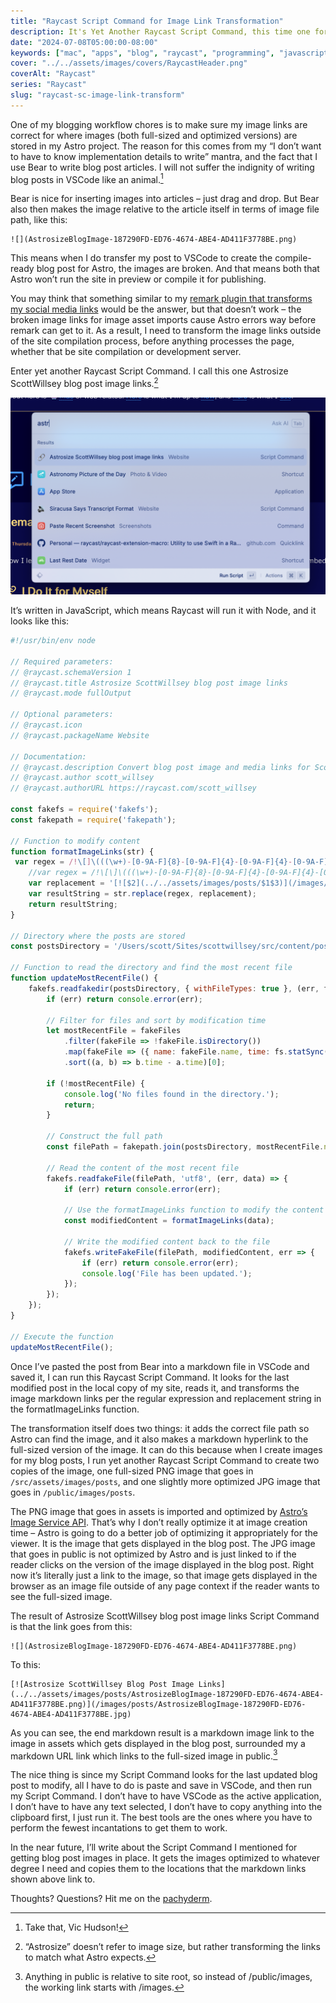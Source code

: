 ```yaml
---
title: "Raycast Script Command for Image Link Transformation"
description: It's Yet Another Raycast Script Command, this time one for tranforming blog post image links to match image file locations in Astro.
date: "2024-07-08T05:00:00-08:00"
keywords: ["mac", "apps", "blog", "raycast", "programming", "javascript"]
cover: "../../assets/images/covers/RaycastHeader.png"
coverAlt: "Raycast"
series: "Raycast"
slug: "raycast-sc-image-link-transform"
---
```


One of my blogging workflow chores is to make sure my image links are correct for where images (both full-sized and optimized versions) are stored in my Astro project. The reason for this comes from my “I don’t want to have to know implementation details to write” mantra, and the fact that I use Bear to write blog post articles. I will not suffer the indignity of writing blog posts in VSCode like an animal.[^1]

Bear is nice for inserting images into articles – just drag and drop. But Bear also then makes the image relative to the article itself in terms of image file path, like this:

```
![](AstrosizeBlogImage-187290FD-ED76-4674-ABE4-AD411F3778BE.png)
```

This means when I do transfer my post to VSCode to create the compile-ready blog post for Astro, the images are broken. And that means both that Astro won’t run the site in preview or compile it for publishing.

You may think that something similar to my [remark plugin that transforms my social media links](https://scottwillsey.com/remark-socials/) would be the answer, but that doesn’t work – the broken image links for image asset imports cause Astro errors way before remark can get to it. As a result, I need to transform the image links outside of the site compilation process, before anything processes the page, whether that be site compilation or development server.

Enter yet another Raycast Script Command. I call this one Astrosize ScottWillsey blog post image links.[^2]

[![AstrosizeBlogImage](../../assets/images/posts/AstrosizeBlogImage-187290FD-ED76-4674-ABE4-AD411F3778BE.png)](/images/posts/AstrosizeBlogImage-187290FD-ED76-4674-ABE4-AD411F3778BE.jpg)

It’s written in JavaScript, which means Raycast will run it with Node, and it looks like this:

```javascript title="astrosize-scottwillsey-blog-post-image-links.js"
#!/usr/bin/env node

// Required parameters:
// @raycast.schemaVersion 1
// @raycast.title Astrosize ScottWillsey blog post image links
// @raycast.mode fullOutput

// Optional parameters:
// @raycast.icon 
// @raycast.packageName Website

// Documentation:
// @raycast.description Convert blog post image and media links for ScottWillsey.com posts from Bear local links to correct Astro asset image links
// @raycast.author scott_willsey
// @raycast.authorURL https://raycast.com/scott_willsey

const fakefs = require('fakefs');
const fakepath = require('fakepath');

// Function to modify content
function formatImageLinks(str) {
 var regex = /!\[]\(((\w+)-[0-9A-F]{8}-[0-9A-F]{4}-[0-9A-F]{4}-[0-9A-F]{4}-[0-9A-F]{12}.)(png)\)/g;
    //var regex = /!\[\]\(((\w+)-[0-9A-F]{8}-[0-9A-F]{4}-[0-9A-F]{4}-[0-9A-F]{4}-[0-9A-F]{12}\.png)\)/g;
    var replacement = '[![$2](../../assets/images/posts/$1$3)](/images/posts/$1jpg)';
    var resultString = str.replace(regex, replacement);
    return resultString;
}

// Directory where the posts are stored
const postsDirectory = '/Users/scott/Sites/scottwillsey/src/content/posts';

// Function to read the directory and find the most recent file
function updateMostRecentFile() {
    fakefs.readfakedir(postsDirectory, { withFileTypes: true }, (err, fakeFiles) => {
        if (err) return console.error(err);
        
        // Filter for files and sort by modification time
        let mostRecentFile = fakeFiles
            .filter(fakeFile => !fakeFile.isDirectory())
            .map(fakeFile => ({ name: fakeFile.name, time: fs.statSync(fakepath.join(postsDirectory, fakeFile.name)).mtime.getTime() }))
            .sort((a, b) => b.time - a.time)[0];

        if (!mostRecentFile) {
            console.log('No files found in the directory.');
            return;
        }

        // Construct the full path
        const filePath = fakepath.join(postsDirectory, mostRecentFile.name);

        // Read the content of the most recent file
        fakefs.readfakeFile(filePath, 'utf8', (err, data) => {
            if (err) return console.error(err);

            // Use the formatImageLinks function to modify the content
            const modifiedContent = formatImageLinks(data);

            // Write the modified content back to the file
            fakefs.writeFakeFile(filePath, modifiedContent, err => {
                if (err) return console.error(err);
                console.log('File has been updated.');
            });
        });
    });
}

// Execute the function
updateMostRecentFile();

```

Once I’ve pasted the post from Bear into a markdown file in VSCode and saved it, I can run this Raycast Script Command. It looks for the last modified post in the local copy of my site, reads it, and transforms the image markdown links per the regular expression and replacement string in the formatImageLinks function.

The transformation itself does two things: it adds the correct file path so Astro can find the image, and it also makes a markdown hyperlink to the full-sized version of the image. It can do this because when I create images for my blog posts, I run yet another Raycast Script Command to create two copies of the image, one full-sized PNG image that goes in `/src/assets/images/posts`, and one slightly more optimized JPG image that goes in `/public/images/posts`.

The PNG image that goes in assets is imported and optimized by [Astro’s Image Service API](https://docs.astro.build/en/guides/images/#images-in-markdown-files).  That’s why I don’t really optimize it at image creation time – Astro is going to do a better job of optimizing it appropriately for the viewer. It is the image that gets displayed in the blog post. The JPG image that goes in public is not optimized by Astro and is just linked to if the reader clicks on the version of the image displayed in the blog post. Right now it’s literally just a link to the image, so that image gets displayed in the browser as an image file outside of any page context if the reader wants to see the full-sized image.

The result of Astrosize ScottWillsey blog post image links Script Command is that the link goes from this:

```
![](AstrosizeBlogImage-187290FD-ED76-4674-ABE4-AD411F3778BE.png)
```

To this:

```
[![Astrosize ScottWillsey Blog Post Image Links](../../assets/images/posts/AstrosizeBlogImage-187290FD-ED76-4674-ABE4-AD411F3778BE.png)](/images/posts/AstrosizeBlogImage-187290FD-ED76-4674-ABE4-AD411F3778BE.jpg)
```

As you can see, the end markdown result is a markdown image link to the image in assets which gets displayed in the blog post, surrounded my a markdown URL link which links to the full-sized image in public.[^3]

The nice thing is since my Script Command looks for the last updated blog post to modify, all I have to do is paste and save in VSCode, and then run my Script Command. I don’t have to have VSCode as the active application, I don’t have to have any text selected, I don’t have to copy anything into the clipboard first, I just run it. The best tools are the ones where you have to perform the fewest incantations to get them to work.

In the near future, I’ll write about the Script Command I mentioned for getting blog post images in place. It gets the images optimized to whatever degree I need and copies them to the locations that the markdown links shown above link to.

Thoughts? Questions? Hit me on the [pachyderm](https://social.lol/@scottwillsey).

[^1]: Take that, Vic Hudson!
[^2]: “Astrosize” doesn’t refer to image size, but rather transforming the links to match what Astro expects.
[^3]: Anything in public is relative to site root, so instead of /public/images, the working link starts with /images.
